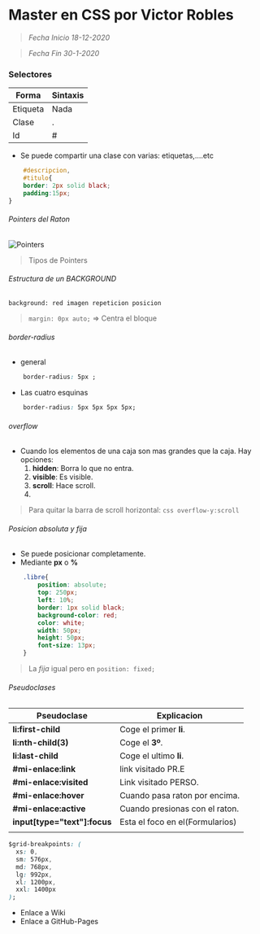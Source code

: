 # Master en CSS por Victor Robles

> *Fecha Inicio 18-12-2020*

> *Fecha Fin 30-1-2020*

### Selectores
|   Forma	|   Sintaxis	|
|---	|---	|
|   Etiqueta	|   Nada	|
|   Clase	|   .	|
|   Id	|   #	|


- Se puede compartir una clase con varias: etiquetas,....etc
```css
    #descripcion,
    #titulo{
    border: 2px solid black;
    padding:15px;
}
```   

###### Pointers del Raton
![Pointers](Apuntes/ImagenesApoyo/PointersEnCSS.jpg)      
> Tipos de Pointers


###### Estructura de un BACKGROUND
`background: red imagen repeticion posicion`


> `margin: 0px auto;` => Centra el bloque


###### border-radius   

- general
```css
    border-radius: 5px ;
```
- Las cuatro esquinas
```css
    border-radius: 5px 5px 5px 5px;
```

###### overflow

- Cuando los elementos de una caja son mas grandes que la caja. Hay opciones:
    1. **hidden**: Borra lo que no entra.
    2. **visible**: Es visible.
    3. **scroll**: Hace scroll.
    4. 

> Para quitar la barra de scroll horizontal:
        ```css
        overflow-y:scroll
        ```

###### Posicion absoluta y fija

- Se puede posicionar completamente.
- Mediante **px** o **%**
```css
    .libre{
        position: absolute;
        top: 250px;
        left: 10%;
        border: 1px solid black;
        background-color: red;
        color: white;
        width: 50px;
        height: 50px;
        font-size: 13px;
    }

```
> La *fija* igual pero en `position: fixed;`



###### Pseudoclases

|   Pseudoclase	|   Explicacion	|
|---	|---	|
|   **li:first-child**	|   Coge el primer **li**.	|
|   **li:nth-child(3)**	|   Coge el **3º**.	|
|   **li:last-child**	|   Coge el ultimo **li**.	|
|   **#mi-enlace:link**	|   link visitado PR.E	|
|   **#mi-enlace:visited**	|   Link visitado PERSO.	|
|   **#mi-enlace:hover**	|   Cuando pasa raton por encima.	|
|   **#mi-enlace:active**	|   Cuando presionas con el raton.	|
|   **input[type="text"]:focus**	|   Esta el foco en el(Formularios)	|
|   	|   	|












```css
$grid-breakpoints: (
  xs: 0,
  sm: 576px,
  md: 768px,
  lg: 992px,
  xl: 1200px,
  xxl: 1400px
);
```
- Enlace a Wiki
- Enlace a GitHub-Pages
